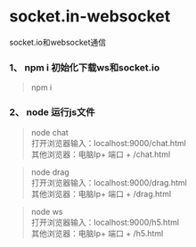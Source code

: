 # socket.in-websocket
socket.io和websocket通信


### 1、 npm i 初始化下载ws和socket.io
> npm i

### 2、 node 运行js文件

> node chat   
打开浏览器输入：localhost:9000/chat.html  
其他浏览器：电脑Ip+ 端口 + /chat.html 

> node drag   
打开浏览器输入：localhost:9000/drag.html  
其他浏览器：电脑Ip+ 端口 + /drag.html 

> node ws   
打开浏览器输入：localhost:9000/h5.html  
其他浏览器：电脑Ip+ 端口 + /h5.html 



